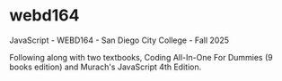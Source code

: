 # webd164
JavaScript - WEBD164 - San Diego City College - Fall 2025

Following along with two textbooks, Coding All-In-One For Dummies (9 books edition) and Murach's JavaScript 4th Edition.
